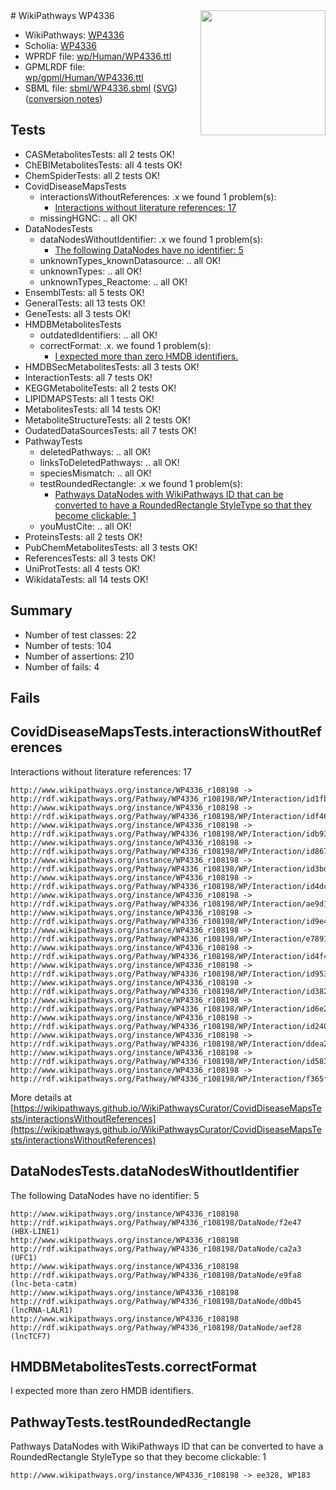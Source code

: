 <img style="float: right; width: 200px" src="../logo.png" />
# WikiPathways WP4336

* WikiPathways: [WP4336](https://identifiers.org/wikipathways:WP4336)
* Scholia: [WP4336](https://scholia.toolforge.org/wikipathways/WP4336)
* WPRDF file: [wp/Human/WP4336.ttl](../wp/Human/WP4336.ttl)
* GPMLRDF file: [wp/gpml/Human/WP4336.ttl](../wp/gpml/Human/WP4336.ttl)
* SBML file: [sbml/WP4336.sbml](../sbml/WP4336.sbml) ([SVG](../sbml/WP4336.svg)) ([conversion notes](../sbml/WP4336.txt))

## Tests
* CASMetabolitesTests: all 2 tests OK!
* ChEBIMetabolitesTests: all 4 tests OK!
* ChemSpiderTests: all 2 tests OK!
* CovidDiseaseMapsTests
    * interactionsWithoutReferences: .x we found 1 problem(s):
        * [Interactions without literature references: 17](#9701cce8)
    * missingHGNC: .. all OK!
* DataNodesTests
    * dataNodesWithoutIdentifier: .x we found 1 problem(s):
        * [The following DataNodes have no identifier: 5](#d2d32fa4)
    * unknownTypes_knownDatasource: .. all OK!
    * unknownTypes: .. all OK!
    * unknownTypes_Reactome: .. all OK!
* EnsemblTests: all 5 tests OK!
* GeneralTests: all 13 tests OK!
* GeneTests: all 3 tests OK!
* HMDBMetabolitesTests
    * outdatedIdentifiers: .. all OK!
    * correctFormat: .x. we found 1 problem(s):
        * [I expected more than zero HMDB identifiers.](#ad154c1e)
* HMDBSecMetabolitesTests: all 3 tests OK!
* InteractionTests: all 7 tests OK!
* KEGGMetaboliteTests: all 2 tests OK!
* LIPIDMAPSTests: all 1 tests OK!
* MetabolitesTests: all 14 tests OK!
* MetaboliteStructureTests: all 2 tests OK!
* OudatedDataSourcesTests: all 7 tests OK!
* PathwayTests
    * deletedPathways: .. all OK!
    * linksToDeletedPathways: .. all OK!
    * speciesMismatch: .. all OK!
    * testRoundedRectangle: .x we found 1 problem(s):
        * [Pathways DataNodes with WikiPathways ID that can be converted to have a RoundedRectangle StyleType so that they become clickable: 1](#9fbad3cb)
    * youMustCite: .. all OK!
* ProteinsTests: all 2 tests OK!
* PubChemMetabolitesTests: all 3 tests OK!
* ReferencesTests: all 3 tests OK!
* UniProtTests: all 4 tests OK!
* WikidataTests: all 14 tests OK!


## Summary

* Number of test classes: 22
* Number of tests: 104
* Number of assertions: 210
* Number of fails: 4

## Fails

<a name="9701cce8" />

## CovidDiseaseMapsTests.interactionsWithoutReferences

Interactions without literature references: 17
```
http://www.wikipathways.org/instance/WP4336_r108198 -> http://rdf.wikipathways.org/Pathway/WP4336_r108198/WP/Interaction/id1fb1964d
http://www.wikipathways.org/instance/WP4336_r108198 -> http://rdf.wikipathways.org/Pathway/WP4336_r108198/WP/Interaction/idf4620f8c
http://www.wikipathways.org/instance/WP4336_r108198 -> http://rdf.wikipathways.org/Pathway/WP4336_r108198/WP/Interaction/idb93d6a92
http://www.wikipathways.org/instance/WP4336_r108198 -> http://rdf.wikipathways.org/Pathway/WP4336_r108198/WP/Interaction/id86721e80
http://www.wikipathways.org/instance/WP4336_r108198 -> http://rdf.wikipathways.org/Pathway/WP4336_r108198/WP/Interaction/id3bde3386
http://www.wikipathways.org/instance/WP4336_r108198 -> http://rdf.wikipathways.org/Pathway/WP4336_r108198/WP/Interaction/id4dc74b7
http://www.wikipathways.org/instance/WP4336_r108198 -> http://rdf.wikipathways.org/Pathway/WP4336_r108198/WP/Interaction/ae9d1
http://www.wikipathways.org/instance/WP4336_r108198 -> http://rdf.wikipathways.org/Pathway/WP4336_r108198/WP/Interaction/id9e45eb49
http://www.wikipathways.org/instance/WP4336_r108198 -> http://rdf.wikipathways.org/Pathway/WP4336_r108198/WP/Interaction/e7891
http://www.wikipathways.org/instance/WP4336_r108198 -> http://rdf.wikipathways.org/Pathway/WP4336_r108198/WP/Interaction/id4f461726
http://www.wikipathways.org/instance/WP4336_r108198 -> http://rdf.wikipathways.org/Pathway/WP4336_r108198/WP/Interaction/id953afa48
http://www.wikipathways.org/instance/WP4336_r108198 -> http://rdf.wikipathways.org/Pathway/WP4336_r108198/WP/Interaction/id38269c54
http://www.wikipathways.org/instance/WP4336_r108198 -> http://rdf.wikipathways.org/Pathway/WP4336_r108198/WP/Interaction/id6e25140e
http://www.wikipathways.org/instance/WP4336_r108198 -> http://rdf.wikipathways.org/Pathway/WP4336_r108198/WP/Interaction/id240f1c6d
http://www.wikipathways.org/instance/WP4336_r108198 -> http://rdf.wikipathways.org/Pathway/WP4336_r108198/WP/Interaction/ddea2
http://www.wikipathways.org/instance/WP4336_r108198 -> http://rdf.wikipathways.org/Pathway/WP4336_r108198/WP/Interaction/id583e48b8
http://www.wikipathways.org/instance/WP4336_r108198 -> http://rdf.wikipathways.org/Pathway/WP4336_r108198/WP/Interaction/f365f
```

More details at [https://wikipathways.github.io/WikiPathwaysCurator/CovidDiseaseMapsTests/interactionsWithoutReferences](https://wikipathways.github.io/WikiPathwaysCurator/CovidDiseaseMapsTests/interactionsWithoutReferences)

<a name="d2d32fa4" />

## DataNodesTests.dataNodesWithoutIdentifier

The following DataNodes have no identifier: 5
```
http://www.wikipathways.org/instance/WP4336_r108198 http://rdf.wikipathways.org/Pathway/WP4336_r108198/DataNode/f2e47 (HBX-LINE1)
http://www.wikipathways.org/instance/WP4336_r108198 http://rdf.wikipathways.org/Pathway/WP4336_r108198/DataNode/ca2a3 (UFC1)
http://www.wikipathways.org/instance/WP4336_r108198 http://rdf.wikipathways.org/Pathway/WP4336_r108198/DataNode/e9fa8 (lnc-beta-catm)
http://www.wikipathways.org/instance/WP4336_r108198 http://rdf.wikipathways.org/Pathway/WP4336_r108198/DataNode/d0b45 (lncRNA-LALR1)
http://www.wikipathways.org/instance/WP4336_r108198 http://rdf.wikipathways.org/Pathway/WP4336_r108198/DataNode/aef28 (lncTCF7)
```

<a name="ad154c1e" />

## HMDBMetabolitesTests.correctFormat

I expected more than zero HMDB identifiers.
<a name="9fbad3cb" />

## PathwayTests.testRoundedRectangle

Pathways DataNodes with WikiPathways ID that can be converted to have a RoundedRectangle StyleType so that they become clickable: 1
```
http://www.wikipathways.org/instance/WP4336_r108198 -> ee328, WP183
 ```

